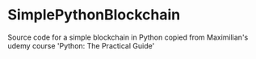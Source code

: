 # SimplePythonBlockchain
Source code for a simple blockchain in Python copied from Maximilian's udemy course 'Python: The Practical Guide'
